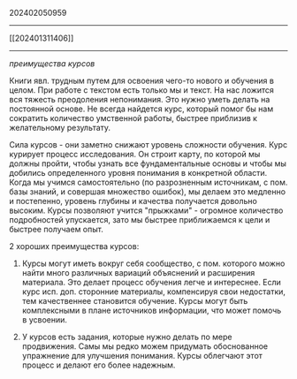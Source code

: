 202402050959
***
[[202401311406]]
***
*преимущества курсов*

Книги явл. трудным путем для освоения чего-то нового и обучения в целом.
При работе с текстом есть только мы и текст.
На нас ложится вся тяжесть преодоления непонимания.
Это нужно уметь делать на постоянной основе.
Не всегда найдется курс, который помог бы нам сократить количество умственной работы, быстрее приблизив к желательному результату.

Сила курсов - они заметно снижают уровень сложности обучения.
Курс курирует процесс исследования.
Он строит карту, по которой мы должны пройти, чтобы узнать все фундаментальные основы и чтобы мы добились определенного уровня понимания в конкретной области.
Когда мы учимся самостоятельно (по разрозненным источникам, с пом. базы знаний, и совершая множество ошибок), 
мы делаем это медленно и постепенно, уровень глубины и качества получается довольно высоким.
Курсы позволяют учится "прыжками" - огромное количество подробностей упускается, зато мы быстрее приближаемся к цели и быстрее получаем опыт.

2 хороших преимущества курсов:

1. Курсы могут иметь вокруг себя сообщество, с пом. которого можно найти много различных вариаций объяснений и расширения материала.
   Это делает процесс обучения легче и интереснее.
   Если курс исп. доп. сторонние материалы, компенсируя свои недостатки, тем качественнее становится обучение.
   Курсы могут быть комплексными в плане источников информации, что может помочь в усвоении.

2. У курсов есть задания, которые нужно делать по мере продвижения.
   Самы мы редко можем придумать обоснованное упражнение для улучшения понимания.
   Курсы облегчают этот процесс и делают его более надежным.


